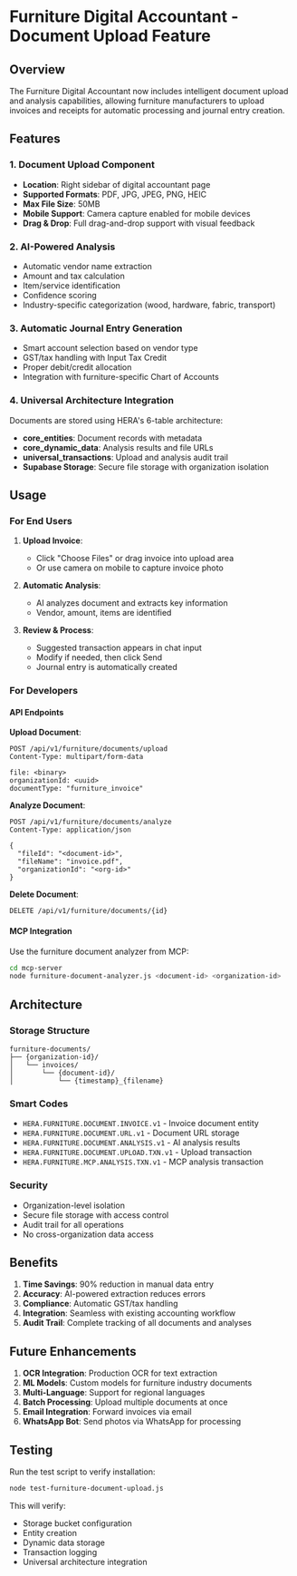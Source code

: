 # Furniture Digital Accountant - Document Upload Feature

## Overview

The Furniture Digital Accountant now includes intelligent document upload and analysis capabilities, allowing furniture manufacturers to upload invoices and receipts for automatic processing and journal entry creation.

## Features

### 1. **Document Upload Component**
- **Location**: Right sidebar of digital accountant page
- **Supported Formats**: PDF, JPG, JPEG, PNG, HEIC
- **Max File Size**: 50MB
- **Mobile Support**: Camera capture enabled for mobile devices
- **Drag & Drop**: Full drag-and-drop support with visual feedback

### 2. **AI-Powered Analysis**
- Automatic vendor name extraction
- Amount and tax calculation
- Item/service identification
- Confidence scoring
- Industry-specific categorization (wood, hardware, fabric, transport)

### 3. **Automatic Journal Entry Generation**
- Smart account selection based on vendor type
- GST/tax handling with Input Tax Credit
- Proper debit/credit allocation
- Integration with furniture-specific Chart of Accounts

### 4. **Universal Architecture Integration**
Documents are stored using HERA's 6-table architecture:
- **core_entities**: Document records with metadata
- **core_dynamic_data**: Analysis results and file URLs
- **universal_transactions**: Upload and analysis audit trail
- **Supabase Storage**: Secure file storage with organization isolation

## Usage

### For End Users

1. **Upload Invoice**:
   - Click "Choose Files" or drag invoice into upload area
   - Or use camera on mobile to capture invoice photo

2. **Automatic Analysis**:
   - AI analyzes document and extracts key information
   - Vendor, amount, items are identified

3. **Review & Process**:
   - Suggested transaction appears in chat input
   - Modify if needed, then click Send
   - Journal entry is automatically created

### For Developers

#### API Endpoints

**Upload Document**:
```http
POST /api/v1/furniture/documents/upload
Content-Type: multipart/form-data

file: <binary>
organizationId: <uuid>
documentType: "furniture_invoice"
```

**Analyze Document**:
```http
POST /api/v1/furniture/documents/analyze
Content-Type: application/json

{
  "fileId": "<document-id>",
  "fileName": "invoice.pdf",
  "organizationId": "<org-id>"
}
```

**Delete Document**:
```http
DELETE /api/v1/furniture/documents/{id}
```

#### MCP Integration

Use the furniture document analyzer from MCP:
```bash
cd mcp-server
node furniture-document-analyzer.js <document-id> <organization-id>
```

## Architecture

### Storage Structure
```
furniture-documents/
├── {organization-id}/
│   └── invoices/
│       └── {document-id}/
│           └── {timestamp}_{filename}
```

### Smart Codes
- `HERA.FURNITURE.DOCUMENT.INVOICE.v1` - Invoice document entity
- `HERA.FURNITURE.DOCUMENT.URL.v1` - Document URL storage
- `HERA.FURNITURE.DOCUMENT.ANALYSIS.v1` - AI analysis results
- `HERA.FURNITURE.DOCUMENT.UPLOAD.TXN.v1` - Upload transaction
- `HERA.FURNITURE.MCP.ANALYSIS.TXN.v1` - MCP analysis transaction

### Security
- Organization-level isolation
- Secure file storage with access control
- Audit trail for all operations
- No cross-organization data access

## Benefits

1. **Time Savings**: 90% reduction in manual data entry
2. **Accuracy**: AI-powered extraction reduces errors
3. **Compliance**: Automatic GST/tax handling
4. **Integration**: Seamless with existing accounting workflow
5. **Audit Trail**: Complete tracking of all documents and analyses

## Future Enhancements

1. **OCR Integration**: Production OCR for text extraction
2. **ML Models**: Custom models for furniture industry documents
3. **Multi-Language**: Support for regional languages
4. **Batch Processing**: Upload multiple documents at once
5. **Email Integration**: Forward invoices via email
6. **WhatsApp Bot**: Send photos via WhatsApp for processing

## Testing

Run the test script to verify installation:
```bash
node test-furniture-document-upload.js
```

This will verify:
- Storage bucket configuration
- Entity creation
- Dynamic data storage
- Transaction logging
- Universal architecture integration
